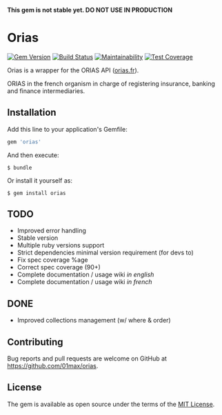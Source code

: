 __This gem is not stable yet. DO NOT USE IN PRODUCTION__


# Orias

[![Gem Version](https://badge.fury.io/rb/orias.svg)](https://badge.fury.io/rb/orias)
[![Build Status](https://travis-ci.org/01max/orias.svg?branch=master)](https://travis-ci.org/01max/orias)
[![Maintainability](https://api.codeclimate.com/v1/badges/634c92245aefc4bba229/maintainability)](https://codeclimate.com/github/01max/orias/maintainability)
[![Test Coverage](https://api.codeclimate.com/v1/badges/634c92245aefc4bba229/test_coverage)](https://codeclimate.com/github/01max/orias/test_coverage)


Orias is a wrapper for the ORIAS API ([orias.fr](https://www.orias.fr/)).


ORIAS in the french organism in charge of registering insurance, banking and finance intermediaries.


## Installation

Add this line to your application's Gemfile:

```ruby
gem 'orias'
```

And then execute:

    $ bundle

Or install it yourself as:

    $ gem install orias


## TODO

- Improved error handling
- Stable version
- Multiple ruby versions support
- Strict dependencies minimal version requirement (for devs to)
- Fix spec coverage %age
- Correct spec coverage (90+)
- Complete documentation / usage wiki _in english_
- Complete documentation / usage wiki _in french_


## DONE

- Improved collections management (w/ where & order)


## Contributing

Bug reports and pull requests are welcome on GitHub at https://github.com/01max/orias.


## License

The gem is available as open source under the terms of the [MIT License](https://opensource.org/licenses/MIT).
